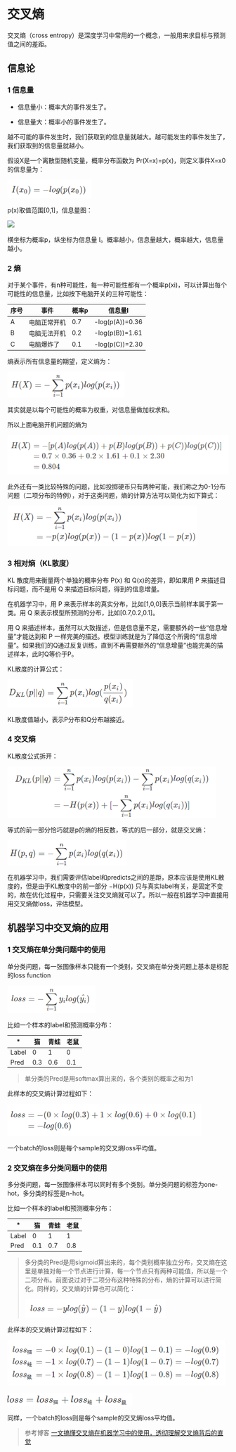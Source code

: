# 交叉熵

交叉熵（cross entropy）是深度学习中常用的一个概念，一般用来求目标与预测值之间的差距。

## 信息论

### 1 信息量

- 信息量小：概率大的事件发生了。

- 信息量大：概率小的事件发生了。

越不可能的事件发生时，我们获取到的信息量就越大。越可能发生的事件发生了，我们获取到的信息量就越小。

假设X是一个离散型随机变量，概率分布函数为 Pr(X=x)=p(x)，则定义事件X=x0的信息量为：

![1569034346778](交叉熵.assets/1569034346778.png)

p(x)取值范围[0,1]，信息量图：

![](https://img-blog.csdn.net/20180125164333234?watermark/2/text/aHR0cDovL2Jsb2cuY3Nkbi5uZXQvdHN5Y2NuaA==/font/5a6L5L2T/fontsize/400/fill/I0JBQkFCMA==/dissolve/70/gravity/SouthEast)

横坐标为概率p，纵坐标为信息量 I。概率越小，信息量越大，概率越大，信息量越小。

### 2 熵

对于某个事件，有n种可能性，每一种可能性都有一个概率p(xi)，可以计算出每个可能性的信息量，比如按下电脑开关的三种可能性：

| 序号 | 事件         | 概率p | 信息量I         |
| ---- | ------------ | ----- | --------------- |
| A    | 电脑正常开机 | 0.7   | -log(p(A))=0.36 |
| B    | 电脑无法开机 | 0.2   | -log(p(B))=1.61 |
| C    | 电脑爆炸了   | 0.1   | -log(p(C))=2.30 |

熵表示所有信息量的期望，定义熵为：

![1569034953410](交叉熵.assets/1569034953410.png)

其实就是以每个可能性的概率为权重，对信息量做加权求和。

所以上面电脑开机问题的熵为

![1569035062435](交叉熵.assets/1569035062435.png)

此外还有一类比较特殊的问题，比如投掷硬币只有两种可能，我们称之为0-1分布问题（二项分布的特例），对于这类问题，熵的计算方法可以简化为如下算式：

![1569035131269](交叉熵.assets/1569035131269.png)

### 3 相对熵（KL散度）

 KL 散度用来衡量两个单独的概率分布 P(x) 和 Q(x)的差异，即如果用 P 来描述目标问题，而不是用 Q 来描述目标问题，得到的信息增量。

在机器学习中，用 P 来表示样本的真实分布，比如[1,0,0]表示当前样本属于第一类。用 Q 来表示模型所预测的分布，比如[0.7,0.2,0.1]。

用 Q 来描述样本，虽然可以大致描述，但是信息量不足，需要额外的一些“信息增量”才能达到和 P 一样完美的描述。模型训练就是为了降低这个所需的“信息增量”。如果我们的Q通过反复训练，直到不再需要额外的“信息增量”也能完美的描述样本，此时Q等价于P。

KL散度的计算公式：

![1569035655630](交叉熵.assets/1569035655630.png)

KL散度值越小，表示P分布和Q分布越接近。



### 4 交叉熵

KL散度公式拆开：

![1569035876527](交叉熵.assets/1569035876527.png)

等式的前一部分恰巧就是p的熵的相反数，等式的后一部分，就是交叉熵：

![1569035953575](交叉熵.assets/1569035953575.png)

在机器学习中，我们需要评估label和predicts之间的差距，原本应该是使用KL散度的，但是由于KL散度中的前一部分 −H(p(x)) 只与真实label有关，是固定不变的，故在优化过程中，只需要关注交叉熵就可以了。所以一般在机器学习中直接用用交叉熵做loss，评估模型。


## 机器学习中交叉熵的应用

### 1 交叉熵在单分类问题中的使用

单分类问题，每一张图像样本只能有一个类别，交叉熵在单分类问题上基本是标配的loss function

![1569036607721](交叉熵.assets/1569036607721.png)

比如一个样本的label和预测概率分布：

| *     | 猫   | 青蛙 | 老鼠 |
| ----- | ---- | ---- | ---- |
| Label | 0    | 1    | 0    |
| Pred  | 0.3  | 0.6  | 0.1  |

> 单分类的Pred是用softmax算出来的，各个类别的概率之和为1

此样本的交叉熵计算过程如下：

![1569036732328](交叉熵.assets/1569036732328.png)

一个batch的loss则是每个sample的交叉熵loss平均值。

### 2 交叉熵在多分类问题中的使用

多分类问题，每一张图像样本可以同时有多个类别。单分类问题的标签为one-hot，多分类的标签是n-hot。

比如一个样本的label和预测概率分布：

| *     | 猫   | 青蛙 | 老鼠 |
| ----- | ---- | ---- | ---- |
| Label | 0    | 1    | 1    |
| Pred  | 0.1  | 0.7  | 0.8  |

> 多分类的Pred是用sigmoid算出来的，每个类别概率独立分布，交叉熵在这里是单独对每一个节点进行计算，每一个节点只有两种可能值，所以是一个二项分布。前面说过对于二项分布这种特殊的分布，熵的计算可以进行简化。同样的，交叉熵的计算也可以简化：
>
> ![1569037265353](交叉熵.assets/1569037265353.png)

此样本的交叉熵计算过程如下：

![1569037335216](交叉熵.assets/1569037335216.png)

![1569037351378](交叉熵.assets/1569037351378.png)

同样，一个batch的loss则是每个sample的交叉熵loss平均值。



> 参考博客  [一文搞懂交叉熵在机器学习中的使用，透彻理解交叉熵背后的直觉](https://blog.csdn.net/tsyccnh/article/details/79163834)